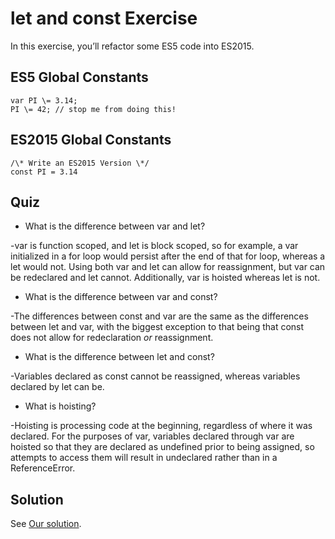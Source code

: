 let and const Exercise
======================

In this exercise, you’ll refactor some ES5 code into ES2015.

ES5 Global Constants
--------------------
```
var PI \= 3.14;
PI \= 42; // stop me from doing this!
```
ES2015 Global Constants
-----------------------
```
/\* Write an ES2015 Version \*/
const PI = 3.14
```

Quiz
----

*   What is the difference between var and let?

-var is function scoped, and let is block scoped, so for example, a var initialized in a for loop would persist after the end of that for loop, whereas a let would not. Using both var and let can allow for reassignment, but var can be redeclared and let cannot. Additionally, var is hoisted whereas let is not.

*   What is the difference between var and const?

-The differences between const and var are the same as the differences between let and var, with the biggest exception to that being that const does not allow for redeclaration *or* reassignment. 

*   What is the difference between let and const?

-Variables declared as const cannot be reassigned, whereas variables declared by let can be.

*   What is hoisting?

-Hoisting is processing code at the beginning, regardless of where it was declared. For the purposes of var, variables declared through var are hoisted so that they are declared as undefined prior to being assigned, so attempts to access them will result in undeclared rather than in a ReferenceError.

Solution
--------

See [Our solution](solution/index.html).